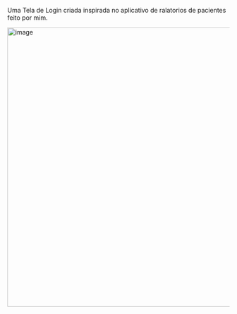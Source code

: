 Uma Tela de Login criada inspirada no aplicativo de ralatorios de pacientes feito por mim.

<img width="1364" height="633" alt="image" src="https://github.com/user-attachments/assets/5b7159ff-3ae8-4c0d-82bf-30fee052076f" />
